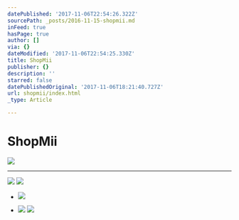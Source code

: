 ```yaml
---
datePublished: '2017-11-06T22:54:26.322Z'
sourcePath: _posts/2016-11-15-shopmii.md
inFeed: true
hasPage: true
author: []
via: {}
dateModified: '2017-11-06T22:54:25.330Z'
title: ShopMii
publisher: {}
description: ''
starred: false
datePublishedOriginal: '2017-11-06T18:21:40.727Z'
url: shopmii/index.html
_type: Article

---
```

# **ShopMii**
![](https://the-grid-user-content.s3-us-west-2.amazonaws.com/28b41c7b-f21b-4773-968e-85c3f2dd961c.jpg)

---

![](https://the-grid-user-content.s3-us-west-2.amazonaws.com/70b7253a-f26a-4f33-8bc6-9265b269244f.png)
![](https://the-grid-user-content.s3-us-west-2.amazonaws.com/2f23e34b-36be-471a-ae1c-831d72b14f4f.png)

* ![](https://the-grid-user-content.s3-us-west-2.amazonaws.com/f4d2e415-6d10-460e-b02d-8b5345b410d5.png)

* ![](https://the-grid-user-content.s3-us-west-2.amazonaws.com/7dd669d6-9e4b-4d0b-ad63-fd6cc0737f8c.jpg)
![](https://the-grid-user-content.s3-us-west-2.amazonaws.com/b6e17c85-1639-4cc6-bf43-6de5ce3a9b35.png)